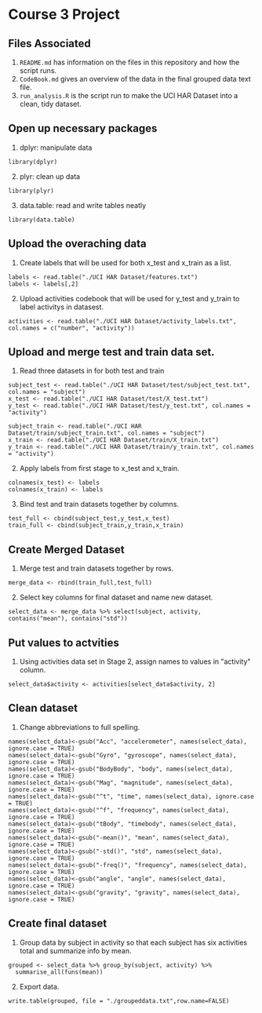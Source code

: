 # Course 3 Project

## Files Associated
1. `README.md` has information on the files in this repository and how the script runs. 
2. `CodeBook.md` gives an overview of the data in the final grouped data text file. 
3. `run_analysis.R` is the script run to make the UCI HAR Dataset into a clean, tidy dataset. 

## Open up necessary packages
1) dplyr: manipulate data
```
library(dplyr)
```
2) plyr: clean up data 
```
library(plyr)
```
3) data.table: read and write tables neatly
```
library(data.table)
```
## Upload the overaching data
1) Create labels that will be used for both x_test and x_train as a list.
```
labels <- read.table("./UCI HAR Dataset/features.txt")
labels <- labels[,2]
```
2) Upload activities codebook that will be used for y_test and y_train to label activitys in datasest. 
```
activities <- read.table("./UCI HAR Dataset/activity_labels.txt", col.names = c("number", "activity"))
```
## Upload and merge test and train data set.
1) Read three datasets in for both test and train
```
subject_test <- read.table("./UCI HAR Dataset/test/subject_test.txt", col.names = "subject")
x_test <- read.table("./UCI HAR Dataset/test/X_test.txt")
y_test <- read.table("./UCI HAR Dataset/test/y_test.txt", col.names = "activity")

subject_train <- read.table("./UCI HAR Dataset/train/subject_train.txt", col.names = "subject")
x_train <- read.table("./UCI HAR Dataset/train/X_train.txt")
y_train <- read.table("./UCI HAR Dataset/train/y_train.txt", col.names = "activity")
```
2) Apply labels from first stage to x_test and x_train.
```
colnames(x_test) <- labels
colnames(x_train) <- labels
```
3) Bind test and train datasets together by columns.
```
test_full <- cbind(subject_test,y_test,x_test)
train_full <- cbind(subject_train,y_train,x_train)
```
## Create Merged Dataset
1) Merge test and train datasets together by rows.
```
merge_data <- rbind(train_full,test_full)
```
2) Select key columns for final dataset and name new dataset. 
```
select_data <- merge_data %>% select(subject, activity, contains("mean"), contains("std"))
```
## Put values to actvities
1) Using activities data set in Stage 2, assign names to values in "activity" column. 
```
select_data$activity <- activities[select_data$activity, 2]
```
## Clean dataset
1) Change abbreviations to full spelling.
```
names(select_data)<-gsub("Acc", "accelerometer", names(select_data), ignore.case = TRUE)
names(select_data)<-gsub("Gyro", "gyroscope", names(select_data), ignore.case = TRUE)
names(select_data)<-gsub("BodyBody", "body", names(select_data), ignore.case = TRUE)
names(select_data)<-gsub("Mag", "magnitude", names(select_data), ignore.case = TRUE)
names(select_data)<-gsub("^t", "time", names(select_data), ignore.case = TRUE)
names(select_data)<-gsub("^f", "frequency", names(select_data), ignore.case = TRUE)
names(select_data)<-gsub("tBody", "timebody", names(select_data), ignore.case = TRUE)
names(select_data)<-gsub("-mean()", "mean", names(select_data), ignore.case = TRUE)
names(select_data)<-gsub("-std()", "std", names(select_data), ignore.case = TRUE)
names(select_data)<-gsub("-freq()", "frequency", names(select_data), ignore.case = TRUE)
names(select_data)<-gsub("angle", "angle", names(select_data), ignore.case = TRUE)
names(select_data)<-gsub("gravity", "gravity", names(select_data), ignore.case = TRUE)
```

## Create final dataset
1) Group data by subject in activity so that each subject has six activities total and summarize info by mean. 
```
grouped <- select_data %>% group_by(subject, activity) %>% 
  summarise_all(funs(mean))
```
2) Export data. 
```
write.table(grouped, file = "./groupeddata.txt",row.name=FALSE)
```
